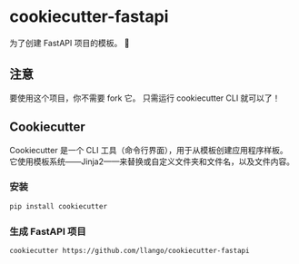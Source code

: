 # cookiecutter-fastapi

为了创建 FastAPI 项目的模板。 :rocket:

## 注意
要使用这个项目，你不需要 fork 它。 只需运行 cookiecutter CLI 就可以了！ 

## Cookiecutter

Cookiecutter 是一个 CLI 工具（命令行界面），用于从模板创建应用程序样板。 它使用模板系统——Jinja2——来替换或自定义文件夹和文件名，以及文件内容。 

### 安装

```bash
pip install cookiecutter
```

### 生成 FastAPI 项目

```bash
cookiecutter https://github.com/llango/cookiecutter-fastapi
```
